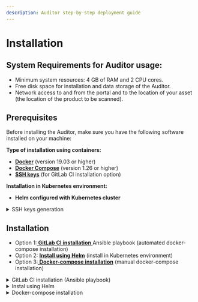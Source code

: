 ```yaml
---
description: Auditor step-by-step deployment guide
---
```


# Installation

## System Requirements for Auditor usage:

* Minimum system resources: 4 GB of RAM and 2 CPU cores.
* Free disk space for installation and data storage of the Auditor.
* Network access to and from the portal and to the location of your asset (the location of the product to be scanned).

## Prerequisites

Before installing the Auditor, make sure you have the following software installed on your machine:

**Type of installation using containers:**

* [**Docker**](https://docs.docker.com/get-docker/) (version 19.03 or higher)
* [**Docker Compose**](https://docs.docker.com/compose/install/) (version 1.26 or higher)
* [**SSH keys**](installation.md#ssh-keys) (for GitLab CI installation option)

**Installation in Kubernetes environment:**

* **Helm configured with Kubernetes cluster**

<details>

<summary>SSH keys generation</summary>

To securely connect to the Linux server, you will need to set up SSH keys.

If you don't have SSH keys already, you can generate them using the following command in your server terminal:

```bash
ssh-keygen 
```

:warning: When copying keys, make sure you copy **without spaces**.

#### Set SSH key to your Server

After generating the SSH keys, you need to copy the **public SSH key** to the Linux server. Use this command to copy the public key:

```bash
ssh-copy-id <username>@<server-ip-address>
```

Replace `<username>` with your Linux server account username, and `<server-ip-address>` with the IP address of the Linux server. You will be prompted to enter your password for authentication.

Open the file on your local machine where the **private SSH key** is stored. The private key is typically saved with a `.pem` or `.ssh` file extension.

Select and copy the contents of the private key file. Ensure you copy the key with the correct permissions and line breaks intact.

</details>

## Installation

* Option 1:[ **GitLab CI installation** ](installation.md#gitlab-ci-installation-ansible-playbook)Ansible playbook (automated docker-compose installation)
* Option 2: [**Install using Helm**](installation.md#instal-using-helm) (install in Kubernetes environment)
* Option 3:[ **Docker-compose installation**](installation.md#docker-compose-installation) (manual docker-compose installation)

<details>

<summary>GitLab CI installation (Ansible playbook)</summary>

**Step 1. Fork the Auditor Repository**

Fork the Auditor repository on GitLab. This creates a copy of the repository under your GitLab account.

**Step 2. Set the public SSH key on the host**

Establish a secure connection between the host and the repository by setting the public SSH key.

**Step 3.** [**Configure GitLab CI/CD Environment Variables**](https://docs.gitlab.com/ee/ci/variables/)

In GitLab, go to _"Settings" > "CI / CD" > "Variables"_ and configure the following environment variables:

* <mark style="color:blue;">`SSH_KEY_PRIVATE`</mark>: Set the private SSH key within the forked repository for authentication.
* <mark style="color:blue;">`ACCESS_TOKEN`</mark>: set the Access Token value that you will receive after the first run of CI Pipeline (step 9)

**Optional** environment variables:

* <mark style="color:blue;">`IMAGE_VERSION`</mark>: The script will autonomously determine the most recent version.
* <mark style="color:blue;">`DB_NAME`</mark>, <mark style="color:blue;">`DB_USER`</mark>, <mark style="color:blue;">`DB_PASS`</mark>, <mark style="color:blue;">`DB_HOST`</mark>, <mark style="color:blue;">`DB_PORT`</mark>: Required for database configuration.
*   <mark style="color:blue;">`RABBITMQ_DEFAULT_USER`</mark>, <mark style="color:blue;">`RABBITMQ_DEFAULT_PASS`</mark>, <mark style="color:blue;">`AMQP_HOST_STRING`</mark>: Message broker configuration.&#x20;

    The username and password in the RABBITMQ\_DEFAULT\_PASS and RABBITMQ\_DEFAULT\_USER variables **must be the same** as in AMQP\_HOST\_STRING.

**Step 4. Update the Hosts File**

In the repository's **`hosts`** file, specify the group name and IP address of the hosts where Auditor will be installed:

`[prod_portal]` - name of the group\
`206.189.63.52` - IP address

**Step 5. Update Variables in prod\_portal.yml**

Update the variables in the **`prod_portal.yml`** file in the\
**group\_vars** directory

```
ansible_user: root 
ansible_ssh_private_key : ~/.ssh/id_rsa
work_dir: /opt
```

<mark style="color:blue;">`ansible_user`</mark>: Specify the user Ansible should use when connecting to the server\
<mark style="color:blue;">`ansible_ssh_private_key`</mark>: Specify the path to the private SSH key for authentication\
<mark style="color:blue;">`work_dir`</mark>: The working directory on the target server where the application will be installed

**Step 6. Commit Changes**

After updating the hosts file and group\_vars/prod\_portal.yml, commit the changes to your GitLab repository

**Step 7. Run GitLab CI Pipeline**

In the GitLab CI/CD > Pipelines section, you should see the pipeline running the deploy job.

**Step 8. Monitor the Installation**

Once the pipeline is running, click on the deploy job to view the logs.\
The Ansible playbook will be executed, deploying Auditor on the specified host.\


<img src="../../.gitbook/assets/ci_deploy.jpg" alt="" data-size="original">

**Step 9. Adding an Access Token**

Now your application should be accessible on the port specified in the configuration.

After the first run, you will receive an <mark style="color:blue;">**`Access Token`**</mark>.

<img src="../../.gitbook/assets/acsess token.jpg" alt="" data-size="original">

<mark style="color:red;">Copy the value of the access token and add it in the CI/CD variables on GitLab</mark>

<mark style="color:blue;">`ACCESS_TOKEN`</mark>: your value

After adding the variable, **must to restart the service** from the command line using the command:

```
docker-compose down
docker-compose up -d
```

Save the key value in a safe place for later usage in the Auditor [settings](../../appsec-portal/auditor/auditor-settings/auditor-configurator.md)

</details>

<details>

<summary>Instal using Helm</summary>

Before using Helm, make sure that Helm is installed on your computer and that your Kubernetes cluster is configured to work with Helm

**Step 1. Add helm package**

Add the Auditor package to your server:

```
helm repo add auditor https://gitlab.com/api/v4/projects/51993931/packages/helm/stable
```

**Step 2. Set environment variables**

in the **values.yaml** file, change the default environment variables to meet your requirements:

* In the **deploymentSpec** section:

```
    global.image.tag=release_v24.05.1 
```

* In the **configMap** section:

```
  configs.configMap.database.host=your_db_host
  configs.configMap.redis.host=your_redis_host
  postgresql.auth.database=appsec
  postgresql.auth.username=appsec
  postgresql.containerPorts.postgresql=5432
  configs.configMap.database.host=your_db_host
  rabbitmq.auth.username=admin           
  rabbitmq.containerPorts.amqp=5672 
```

* In the **secrets** section:

```
  postgresql.auth.password=appsec
  rabbitmq.auth.password=admin
  redis.auth.password="11110000"
```

<mark style="color:blue;">`global.image.tag`</mark>`:` specify a particular release identifier\
<mark style="color:blue;">`postgresql.auth.database`</mark>, <mark style="color:blue;">`postgresql.auth.username`</mark>, <mark style="color:blue;">`configs.configMap.database.host`</mark>, <mark style="color:blue;">`postgresql.containerPorts.postgresql`</mark> and <mark style="color:blue;">`postgresql.auth.password`</mark> variables are required for database configuration.\
For message broker <mark style="color:blue;">`rabbitmq.auth.username`</mark>, <mark style="color:blue;">`rabbitmq.auth.password`</mark> and <mark style="color:blue;">`rabbitmq.containerPorts.amqp`</mark> need to be specified\
<mark style="color:blue;">`redis.auth.password`</mark> If the broker is hosted on a third-party server leave the variable at its default value

**Step 3. Helm install with all resources inside cluster**

In the example we use pre-installed nginx ingress controller and postgres, redis, rabbitmq from chart:

```
helm install auditor auditor/appsecauditor --set postgresql.enabled=true
  --set ingress.enabled=true --set ingress.annotations."nginx\.ingress\.kubernetes\.io\/scheme"=internet-facing
  --set ingress.annotations."nginx\.ingress\.kubernetes\.io\/target\-type"=ip
  --set ingress.ingressClassName=nginx --set ingress.host=your_own_host -n <namespace>

```

After the first login you will receive an <mark style="color:blue;">**`Access Token`**</mark>.&#x20;

<img src="../../.gitbook/assets/acsess token.jpg" alt="" data-size="original">

<mark style="color:red;">Copy and set</mark> <mark style="color:red;">as a variable token</mark> and relaunch service scanner\_worker.

```
kubectl get deployments -n <namespace>
kubectl delete deployment <scanner_runner> -n <namespace>
helm upgrade auditor auditor/appsecauditor --set postgresql.enabled=true
    --set ingress.enabled=true --set ingress.annotations."nginx\.ingress\.kubernetes\.io\/scheme"=internet-facing
    --set ingress.annotations."nginx\.ingress\.kubernetes\.io\/target\-type"=ip
    --set ingress.ingressClassName=nginx --set configs.secret.access_token=your_token --set ingress.host=your__own_host -n <namespace>

```

Save the key value in a safe place for later usage in the Auditor [settings](../../appsec-portal/auditor/auditor-settings/auditor-configurator.md)

</details>

<details>

<summary>Docker-compose installation</summary>

**Step 1: Clone the repository**

Clone the Auditor repository to your server:

```
git clone https://gitlab.com/whitespots-public/auditor.git auditor
```

**Step 2 Navigate to the root directory**

Navigate to the root directory of the Auditor project by executing the following command:

```
cd auditor
```

**Step 3: Set environment variables**

Environment variables are set by default.\
If changes are needed, create an **.env** **file** in the project's root folder.&#x20;

Example .env file:

```
DB_NAME=postgres
DB_USER=postgres
DB_PASS=postgres
DB_HOST=postgres
DB_PORT=5432
RABBITMQ_DEFAULT_USER=admin
RABBITMQ_DEFAULT_PASS=mypass
AMQP_HOST_STRING=amqp://admin:mypass@rabbitmq:5672/
DOCKER_ENCRYPTION_TOKEN=defaultvaluetobechangedorelse...
ACCESS_TOKEN=<your value>
```

* <mark style="color:blue;">`DB_NAME`</mark>, <mark style="color:blue;">`DB_USER`</mark>, <mark style="color:blue;">`DB_PASS`</mark>, <mark style="color:blue;">`DB_HOST`</mark>, <mark style="color:blue;">`DB_PORT`</mark> variables are required for database configuration.
* If the message broker is hosted on a third-party server, only the <mark style="color:blue;">`AMQP_HOST_STRING`</mark> must be specified. However, if the container is raised locally, all three variables, including <mark style="color:blue;">`RABBITMQ_DEFAULT_USER`</mark> and <mark style="color:blue;">`RABBITMQ_DEFAULT_PASS`</mark> need to be specified.\
  The username and password in the RABBITMQ\_DEFAULT\_PASS and RABBITMQ\_DEFAULT\_USER variables **must be the same** as in AMQP\_HOST\_STRING.
* <mark style="color:blue;">`DOCKER_ENCRYPTION_TOKEN`</mark> this variable is essential when accessing images from a private registry. If your registry requires authentication, provide the appropriate encryption token here.
* <mark style="color:blue;">ACCESS\_TOKEN</mark>: After the first run of the Auditor (step 4) you will get the value of the access token. You must to copy it and put this variable and its value in the .env file.

**Step 4. Start the Auditor**

From the terminal command line, navigate to the directory where the docker-compose.yml file is located.

Run the application by executing the following command:

```
docker-compose up -d
```

This will start all the services described in the docker-compose.yml file in the background.

After successfully running the docker-compose up -d command, your application should be accessible on the port specified in the configuration.

You will receive an <mark style="color:blue;">**`Access Token`**</mark> the first time you start. \
<mark style="color:red;">Copy it and set it in the .env file</mark> as the value of the variable <mark style="color:blue;">ACCESS\_TOKEN</mark> (step 3)

<img src="../../.gitbook/assets/acsess token.jpg" alt="" data-size="original">

After adding the variable, **must to restart the service** from the command line using the command:

```
docker-compose down
docker-compose up -d
```

Save the key value in a safe place for later usage in the Auditor [settings](../../appsec-portal/auditor/auditor-settings/auditor-configurator.md)

</details>
